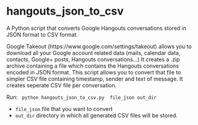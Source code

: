 hangouts_json_to_csv
===============

<p>
A Python script that converts Google Hangouts conversations stored in JSON format to CSV format.
</p>

<p>
Google Takeout (https://www.google.com/settings/takeout) allows you to download all your Google account related data (mails, calendar data, contacts, Google+ posts, Hangouts conversations...)
It creates a .zip archive containing a file which contains the Hangouts conversations encoded in JSON format.
This script allows you to convert that file to simpler CSV file containing timestamp, sender and text of message. It creates seperate CSV file per conversation.
</p>

<p>
Run:
<code> python hangouts_json_to_csv.py  file_json out_dir </code>
<ul>
	<li> <code>file_json</code> file that you want to convert </li>
	<li> <code>out_dir</code> directory in which all generated CSV files will be stored.</li>
</ul>
</p>


